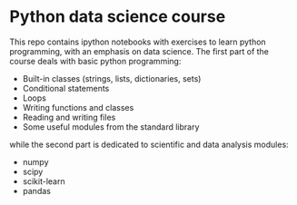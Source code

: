 # Python data science course

This repo contains ipython notebooks with exercises to learn python programming, with an emphasis on data science. The first part of the course deals with basic python programming:

- Built-in classes (strings, lists, dictionaries, sets)
- Conditional statements
- Loops
- Writing functions and classes
- Reading and writing files
- Some useful modules from the standard library

while the second part is dedicated to scientific and data analysis modules:

- numpy
- scipy
- scikit-learn
- pandas

